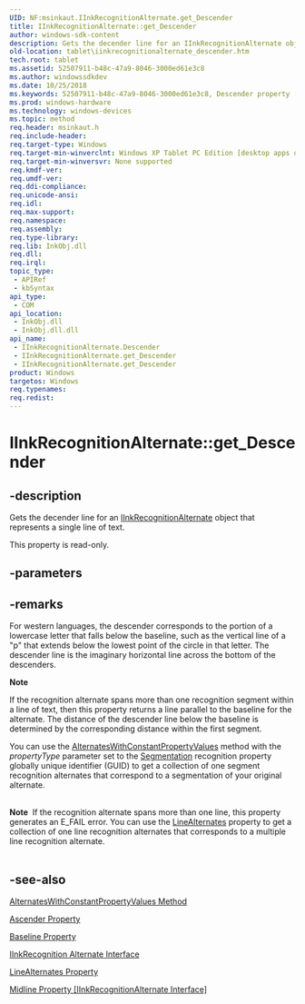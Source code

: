 ```yaml
---
UID: NF:msinkaut.IInkRecognitionAlternate.get_Descender
title: IInkRecognitionAlternate::get_Descender
author: windows-sdk-content
description: Gets the decender line for an IInkRecognitionAlternate object that represents a single line of text.
old-location: tablet\iinkrecognitionalternate_descender.htm
tech.root: tablet
ms.assetid: 52507911-b48c-47a9-8046-3000ed61e3c8
ms.author: windowssdkdev
ms.date: 10/25/2018
ms.keywords: 52507911-b48c-47a9-8046-3000ed61e3c8, Descender property [Tablet PC], Descender property [Tablet PC],IInkRecognitionAlternate interface, IInkRecognitionAlternate interface [Tablet PC],Descender property, IInkRecognitionAlternate.Descender, IInkRecognitionAlternate.get_Descender, IInkRecognitionAlternate::Descender, IInkRecognitionAlternate::get_Descender, get_Descender, msinkaut/IInkRecognitionAlternate::Descender, msinkaut/IInkRecognitionAlternate::get_Descender, tablet.iinkrecognitionalternate_descender
ms.prod: windows-hardware
ms.technology: windows-devices
ms.topic: method
req.header: msinkaut.h
req.include-header: 
req.target-type: Windows
req.target-min-winverclnt: Windows XP Tablet PC Edition [desktop apps only]
req.target-min-winversvr: None supported
req.kmdf-ver: 
req.umdf-ver: 
req.ddi-compliance: 
req.unicode-ansi: 
req.idl: 
req.max-support: 
req.namespace: 
req.assembly: 
req.type-library: 
req.lib: InkObj.dll
req.dll: 
req.irql: 
topic_type:
 - APIRef
 - kbSyntax
api_type:
 - COM
api_location:
 - InkObj.dll
 - InkObj.dll.dll
api_name:
 - IInkRecognitionAlternate.Descender
 - IInkRecognitionAlternate.get_Descender
 - IInkRecognitionAlternate.get_Descender
product: Windows
targetos: Windows
req.typenames: 
req.redist: 
---
```


# IInkRecognitionAlternate::get_Descender


## -description



Gets the decender line for an <a href="https://msdn.microsoft.com/219e96ee-6492-4f76-9928-f2e8dc28493d">IInkRecognitionAlternate</a> object that represents a single line of text.



This property is read-only.


## -parameters


## -remarks



For western languages, the descender corresponds to the portion of a lowercase letter that falls below the baseline, such as the vertical line of a "p" that extends below the lowest point of the circle in that letter. The descender line is the imaginary horizontal line across the bottom of the descenders.

<div class="alert"><b>Note</b>  <p class="note">If the recognition alternate spans more than one recognition segment within a line of text, then this property returns a line parallel to the baseline for the alternate. The distance of the descender line below the baseline is determined by the corresponding distance within the first segment.

<p class="note">You can use the <a href="https://msdn.microsoft.com/6c199960-e0ee-4370-a302-a45a3dbe8b28">AlternatesWithConstantPropertyValues</a> method with the <i>propertyType</i> parameter set to the <a href="https://msdn.microsoft.com/2bfb0cbf-73a3-4e83-a4e9-f0803bd3dee8">Segmentation</a> recognition property globally unique identifier (GUID) to get a collection of one segment recognition alternates that correspond to a segmentation of your original alternate.

</div>
<div> </div>
<div class="alert"><b>Note</b>  If the recognition alternate spans more than one line, this property generates an E_FAIL error. You can use the <a href="https://msdn.microsoft.com/ccdf3092-b0a0-4626-b614-164548b1ca72">LineAlternates</a> property to get a collection of one line recognition alternates that corresponds to a multiple line recognition alternate.</div>
<div> </div>



## -see-also




<a href="https://msdn.microsoft.com/6c199960-e0ee-4370-a302-a45a3dbe8b28">AlternatesWithConstantPropertyValues Method</a>



<a href="https://msdn.microsoft.com/4cc7bd86-e098-4de7-a73a-b878cba37e88">Ascender Property</a>



<a href="https://msdn.microsoft.com/5fb53534-b15f-44e8-8bb3-31d6ba3a9bb4">Baseline Property</a>



<a href="https://msdn.microsoft.com/219e96ee-6492-4f76-9928-f2e8dc28493d">IInkRecognition Alternate Interface</a>



<a href="https://msdn.microsoft.com/ccdf3092-b0a0-4626-b614-164548b1ca72">LineAlternates Property</a>



<a href="https://msdn.microsoft.com/ff12de3d-f760-4227-9406-634b19e66b4c">Midline Property [IInkRecognitionAlternate Interface]</a>
 

 

